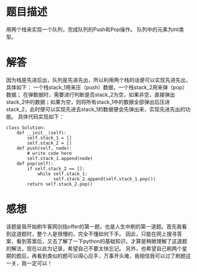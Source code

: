 # 题目描述
用两个栈来实现一个队列，完成队列的Push和Pop操作。 队列中的元素为int类型。

# 解答
因为栈是先进后出，队列是先进先出，所以利用两个栈的话便可以实现先进先出，具体如下：
一个栈stack_1用来压（push）数据，一个栈stack_2用来弹（pop）数据；
在弹数据时，需要进行判断是否stack_2为空，如果非空，直接弹出stack_2中的数据；如果为空，则将所有stack_1中的数据全部弹出后压进stack_2，此时便可以实现先进去stack_1的数据便会先弹出来，实现先进先出的功能。
具体代码实现如下：
```
class Solution:
    def __init__(self):
        self.stack_1 = []
        self.stack_2 = []
    def push(self, node):
        # write code here
        self.stack_1.append(node)
    def pop(self):
        if self.stack_2 == []:
            while self.stack_1:
                  self.stack_2.append(self.stack_1.pop())
        return self.stack_2.pop()
```

# 感想
该题是我开始刷牛客网剑指offer的第一题，也是人生中刷的第一道题。首先我看到这道题时，整个人是很懵的，完全不懂如何下手。
因此，只能在网上搜寻答案，看到答案后，又去了解了一下python的基础知识，才算是稍微理解了这道题的解法，现在以此为记录，希望自己不要太快忘记。
另外，也希望自己刷两个星期的题后，再看到类似的题可以得心应手，万事开头难，我相信我可以过了刷题这一关，我一定可以！
